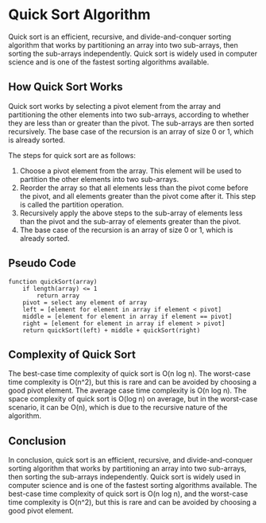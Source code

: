# Quick Sort Algorithm

Quick sort is an efficient, recursive, and divide-and-conquer sorting algorithm that works by partitioning an array into two sub-arrays, then sorting the sub-arrays independently. Quick sort is widely used in computer science and is one of the fastest sorting algorithms available.

## How Quick Sort Works

Quick sort works by selecting a pivot element from the array and partitioning the other elements into two sub-arrays, according to whether they are less than or greater than the pivot. The sub-arrays are then sorted recursively. The base case of the recursion is an array of size 0 or 1, which is already sorted.

The steps for quick sort are as follows:

1. Choose a pivot element from the array. This element will be used to partition the other elements into two sub-arrays.
2. Reorder the array so that all elements less than the pivot come before the pivot, and all elements greater than the pivot come after it. This step is called the partition operation.
3. Recursively apply the above steps to the sub-array of elements less than the pivot and the sub-array of elements greater than the pivot.
4. The base case of the recursion is an array of size 0 or 1, which is already sorted.

## Pseudo Code

```
function quickSort(array)
    if length(array) <= 1
        return array
    pivot = select any element of array
    left = [element for element in array if element < pivot]
    middle = [element for element in array if element == pivot]
    right = [element for element in array if element > pivot]
    return quickSort(left) + middle + quickSort(right)
```

## Complexity of Quick Sort

The best-case time complexity of quick sort is O(n log n). The worst-case time complexity is O(n^2), but this is rare and can be avoided by choosing a good pivot element. The average case time complexity is O(n log n). The space complexity of quick sort is O(log n) on average, but in the worst-case scenario, it can be O(n), which is due to the recursive nature of the algorithm.

## Conclusion

In conclusion, quick sort is an efficient, recursive, and divide-and-conquer sorting algorithm that works by partitioning an array into two sub-arrays, then sorting the sub-arrays independently. Quick sort is widely used in computer science and is one of the fastest sorting algorithms available. The best-case time complexity of quick sort is O(n log n), and the worst-case time complexity is O(n^2), but this is rare and can be avoided by choosing a good pivot element.